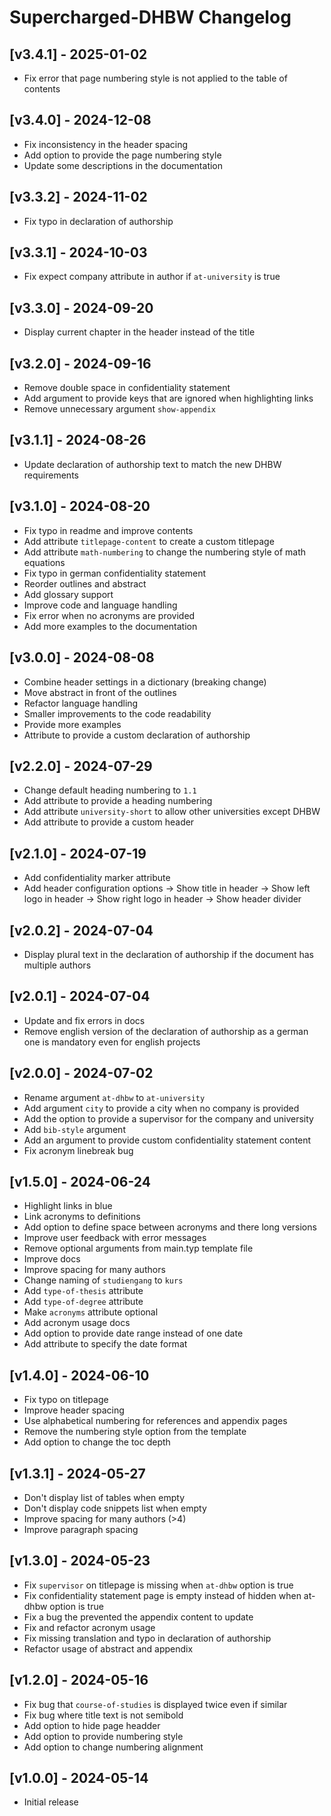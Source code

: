 # Supercharged-DHBW Changelog

## [v3.4.1] - 2025-01-02

- Fix error that page numbering style is not applied to the table of contents

## [v3.4.0] - 2024-12-08

- Fix inconsistency in the header spacing
- Add option to provide the page numbering style
- Update some descriptions in the documentation

## [v3.3.2] - 2024-11-02

- Fix typo in declaration of authorship

## [v3.3.1] - 2024-10-03

- Fix expect company attribute in author if `at-university` is true

## [v3.3.0] - 2024-09-20

- Display current chapter in the header instead of the title

## [v3.2.0] - 2024-09-16

- Remove double space in confidentiality statement
- Add argument to provide keys that are ignored when highlighting links
- Remove unnecessary argument `show-appendix`

## [v3.1.1] - 2024-08-26

- Update declaration of authorship text to match the new DHBW requirements

## [v3.1.0] - 2024-08-20

- Fix typo in readme and improve contents
- Add attribute `titlepage-content` to create a custom titlepage
- Add attribute `math-numbering` to change the numbering style of math equations
- Fix typo in german confidentiality statement
- Reorder outlines and abstract
- Add glossary support
- Improve code and language handling
- Fix error when no acronyms are provided
- Add more examples to the documentation

## [v3.0.0] - 2024-08-08

- Combine header settings in a dictionary (breaking change)
- Move abstract in front of the outlines
- Refactor language handling
- Smaller improvements to the code readability
- Provide more examples
- Attribute to provide a custom declaration of authorship

## [v2.2.0] - 2024-07-29

- Change default heading numbering to `1.1`
- Add attribute to provide a heading numbering
- Add attribute `university-short` to allow other universities except DHBW
- Add attribute to provide a custom header

## [v2.1.0] - 2024-07-19

- Add confidentiality marker attribute
- Add header configuration options
-> Show title in header
-> Show left logo in header
-> Show right logo in header
-> Show header divider

## [v2.0.2] - 2024-07-04

- Display plural text in the declaration of authorship if the document has multiple authors

## [v2.0.1] - 2024-07-04

- Update and fix errors in docs
- Remove english version of the declaration of authorship as a german one is mandatory even for english projects

## [v2.0.0] - 2024-07-02

- Rename argument `at-dhbw` to `at-university`
- Add argument `city` to provide a city when no company is provided
- Add the option to provide a supervisor for the company and university
- Add `bib-style` argument
- Add an argument to provide custom confidentiality statement content
- Fix acronym linebreak bug

## [v1.5.0] - 2024-06-24

- Highlight links in blue
- Link acronyms to definitions
- Add option to define space between acronyms and there long versions
- Improve user feedback with error messages
- Remove optional arguments from main.typ template file
- Improve docs
- Improve spacing for many authors
- Change naming of `studiengang` to `kurs`
- Add `type-of-thesis` attribute
- Add `type-of-degree` attribute
- Make `acronyms` attribute optional
- Add acronym usage docs
- Add option to provide date range instead of one date
- Add attribute to specify the date format

## [v1.4.0] - 2024-06-10

- Fix typo on titlepage
- Improve header spacing
- Use alphabetical numbering for references and appendix pages
- Remove the numbering style option from the template
- Add option to change the toc depth

## [v1.3.1] - 2024-05-27

- Don't display list of tables when empty
- Don't display code snippets list when empty
- Improve spacing for many authors (>4)
- Improve paragraph spacing

## [v1.3.0] - 2024-05-23

- Fix `supervisor` on titlepage is missing when `at-dhbw` option is true
- Fix confidentiality statement page is empty instead of hidden when at-dhbw option is true
- Fix a bug the prevented the appendix content to update
- Fix and refactor acronym usage
- Fix missing translation and typo in declaration of authorship
- Refactor usage of abstract and appendix

## [v1.2.0] - 2024-05-16

- Fix bug that `course-of-studies` is displayed twice even if similar
- Fix bug where title text is not semibold
- Add option to hide page headder
- Add option to provide numbering style
- Add option to change numbering alignment

## [v1.0.0] - 2024-05-14

- Initial release
